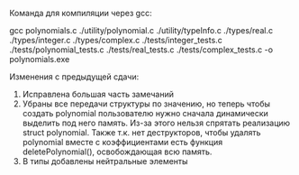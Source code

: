 Команда для компиляции через gcc:

gcc polynomials.c ./utility/polynomial.c ./utility/typeInfo.c ./types/real.c ./types/integer.c ./types/complex.c ./tests/integer_tests.c ./tests/polynomial_tests.c ./tests/real_tests.c ./tests/complex_tests.c  -o polynomials.exe


Изменения с предыдущей сдачи:
1. Исправлена большая часть замечаний 
2. Убраны все передачи структуры по значению, но теперь чтобы создать polynomial пользователю нужно сначала динамически выделить под него память. Из-за этого нельзя спрятать реализацию struct polynomial. Также т.к. нет деструкторов, чтобы удалять polynomial вместе с коэффициентами есть функция deletePolynomial(), освобождающая всю память. 
3. В типы добавлены нейтральные элементы  

